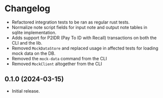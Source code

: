 # Changelog

* Refactored integration tests to be ran as regular rust tests.
* Normalize note script fields for input note and output note tables in sqlite
  implementation.
* Adds support for P2IDR (Pay To ID with Recall) transactions on both the CLI
  and the lib.
* Removed `MockDataStore` and replaced usage in affected tests for loading mock
  data on the DB.
* Removed the `mock-data` command from the CLI
* Removed `MockClient` altogether from the CLI

## 0.1.0 (2024-03-15)

* Initial release.

